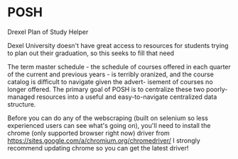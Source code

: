 # POSH
Drexel Plan of Study Helper

Dexel University doesn't have great access to resources for students
trying to plan out their graduation, so this seeks to fill that need

The term master schedule - the schedule of courses offered in each
quarter  of the current and previous years - is terribly oranized,
and the course  catalog is difficult to navigate given the advert-
isement  of courses no longer offered. The primary goal of POSH is
to centralize these two poorly-managed resources into a useful and
easy-to-navigate centralized data structure.

Before you can do any of the webscraping (built on selenium so less
experienced users can see what's going on),  you'll need to install
the chrome (only supported browser right now) driver from
https://sites.google.com/a/chromium.org/chromedriver/
I strongly recommend updating chrome so you can get the latest
driver!
